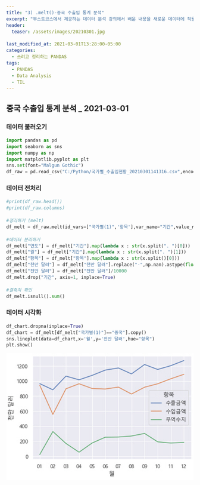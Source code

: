 ```yaml
---
title: "3) .melt()-중국 수출입 통계 분석"
excerpt: "부스트코스에서 제공하는 데이터 분석 강의에서 배운 내용을 새로운 데이터에 적용해보았습니다."
header:
  teaser: /assets/images/20210301.jpg

last_modified_at: 2021-03-01T13:28:00-05:00
categories:
  - 쓰려고 정리하는 PANDAS
tags:
  - PANDAS
  - Data Analysis
  - TIL
---
```


## 중국 수출입 통계 분석 _ 2021-03-01

### 데이터 불러오기
```python
import pandas as pd
import seaborn as sns
import numpy as np
import matplotlib.pyplot as plt
sns.set(font="Malgun Gothic")
df_raw = pd.read_csv("C:/Python/국가별_수출입현황_20210301141316.csv",encoding='euc-kr')
```
### 데이터 전처리
```python
#print(df_raw.head())
#print(df_raw.columns)

#정리하기 (melt)
df_melt = df_raw.melt(id_vars=["국가별(1)",'항목'],var_name="기간",value_name='천만 달러')

#데이터 분리하기
df_melt["연도"] = df_melt["기간"].map(lambda x : str(x.split(". ")[0]))
df_melt["월"] = df_melt["기간"].map(lambda x : str(x.split(". ")[1]))
df_melt["항목"] = df_melt["항목"].map(lambda x : str(x.split()[0]))
df_melt["천만 달러"] = df_melt["천만 달러"].replace("-",np.nan).astype(float)
df_melt["천만 달러"] = df_melt["천만 달러"]/10000
df_melt.drop("기간", axis=1, inplace=True)

#결측치 확인
df_melt.isnull().sum()
```

### 데이터 시각화
```python
df_chart.dropna(inplace=True)
df_chart = df_melt[df_melt["국가별(1)"]=="중국"].copy()
sns.lineplot(data=df_chart,x='월',y='천만 달러',hue="항목")
plt.show()
```   


![Data Visualization](/assets/images/20210301.jpg "중국 수출입 통계 분석")  
